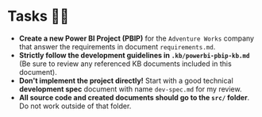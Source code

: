 # Tasks 🧑‍💻

- **Create a new Power BI Project (PBIP)** for the `Adventure Works` company that answer the requirements in document `requirements.md`.
- **Strictly follow the development guidelines in `.kb/powerbi-pbip-kb.md`** (Be sure to review any referenced KB documents included in this document).
- **Don't implement the project directly!** Start with a good technical **development spec** document with name `dev-spec.md` for my review.
- **All source code and created documents should go to the `src/` folder**. Do not work outside of that folder.